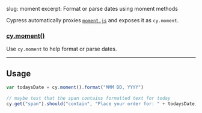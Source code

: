 slug: moment
excerpt: Format or parse dates using moment methods

Cypress automatically proxies [`moment.js`](http://momentjs.com/) and exposes it as `cy.moment`.

### [cy.moment()](#usage)

Use `cy.moment` to help format or parse dates.

***

## Usage

```javascript
var todaysDate = cy.moment().format("MMM DD, YYYY")

// maybe test that the span contains formatted text for today
cy.get("span").should("contain", "Place your order for: " + todaysDate)
```